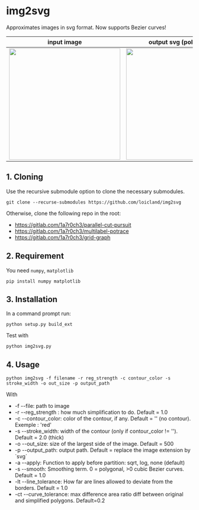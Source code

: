 # img2svg

Approximates images in svg format. Now supports Bezier curves!

|      input image           |      output svg (polygonal)|
| -------------------------- | -------------------------- |
|<img src="https://i.imgur.com/LKEPvRb.jpg" width="300"> |<img src="https://user-images.githubusercontent.com/1902679/92108251-59eaa680-ede7-11ea-8206-a553209782f8.png" width="300">|

## 1. Cloning

Use the recursive submodule option to clone the necessary submodules. 
```
git clone --recurse-submodules https://github.com/loicland/img2svg
```
Otherwise, clone the following repo in the root:
- https://gitlab.com/1a7r0ch3/parallel-cut-pursuit
- https://gitlab.com/1a7r0ch3/multilabel-potrace
- https://gitlab.com/1a7r0ch3/grid-graph

## 2. Requirement

You need `numpy`, `matplotlib`
```
pip install numpy matplotlib
```

## 3. Installation

In a command prompt run:
```
python setup.py build_ext
```
Test with
```
python img2svg.py
```
## 4. Usage

```
python img2svg -f filename -r reg_strength -c contour_color -s stroke_width -o out_size -p output_path
```
With
- -f --file: path to image
- -r --reg_strength : how much simplification to do. Default = 1.0
- -c --contour_color: color of the contour, if any. Default = \'\' (no contour). Exemple : \'red\'
- -s --stroke_width: width of the contour (only if contour_color != \'\'). Default = 2.0 (thick)
- -o --out_size: size of the largest side of the image. Default = 500
- -p --output_path: output path. Default = replace the image extension by \`svg\`
- -a --apply: Function to apply before partition: sqrt, log, none (default)
- -s --smooth: Smoothing term. 0  = polygonal, >0 cubic Bezier curves. Default = 1.0
- -lt --line_tolerance: How far are lines allowed to deviate from the borders. Default = 1.0
- -ct --curve_tolerance: max difference area ratio diff between original and simplified polygons. Default=0.2


